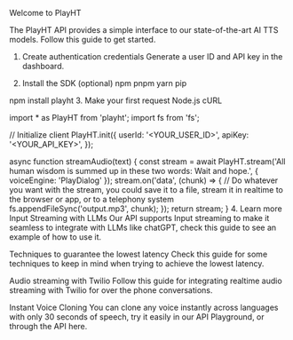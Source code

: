 Welcome to PlayHT

The PlayHT API provides a simple interface to our state-of-the-art AI TTS models. Follow this guide to get started.

1. Create authentication credentials
Generate a user ID and API key in the dashboard.

2. Install the SDK (optional)
npm
pnpm
yarn
pip

npm install playht
3. Make your first request
Node.js
cURL

import * as PlayHT from 'playht';
import fs from 'fs';

// Initialize client
PlayHT.init({
  userId: '<YOUR_USER_ID>',
  apiKey: '<YOUR_API_KEY>',
});

async function streamAudio(text) {
  const stream = await PlayHT.stream('All human wisdom is summed up in these two words: Wait and hope.', { voiceEngine: 'PlayDialog' });
  stream.on('data', (chunk) => {
    // Do whatever you want with the stream, you could save it to a file, stream it in realtime to the browser or app, or to a telephony system
    fs.appendFileSync('output.mp3', chunk);
  });
  return stream;
}
4. Learn more
Input Streaming with LLMs
Our API supports Input streaming to make it seamless to integrate with LLMs like chatGPT, check this guide to see an example of how to use it.

Techniques to guarantee the lowest latency
Check this guide for some techniques to keep in mind when trying to achieve the lowest latency.

Audio streaming with Twilio
Follow this guide for integrating realtime audio streaming with Twilio for over the phone conversations.

Instant Voice Cloning
You can clone any voice instantly across languages with only 30 seconds of speech, try it easily in our API Playground, or through the API here.
